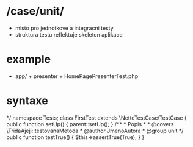 /case/unit/
==========

* misto pro jednotkove a integracni testy
* struktura testu reflektuje skeleton aplikace

example
=======
+ app/
		+	presenter
				+ HomePagePresenterTest.php


syntaxe
=======
<?php
/**
 * Ukazka testovaci tridy
 *
 * @Date: 11-01-2012
 * @author RDPanek <rdpanek@gmail.com>
 */

namespace Tests;

class FirstTest extends \NetteTestCase\TestCase
{

	public function setUp()
	{
		parent::setUp();
	}

	/**
	 * Popis
	 *
	 * @covers \TridaAjeji::testovanaMetoda
	 * @author JmenoAutora
	 * @group unit
	 */
	public function testTrue()
	{
		$this->assertTrue(True);
	}

}